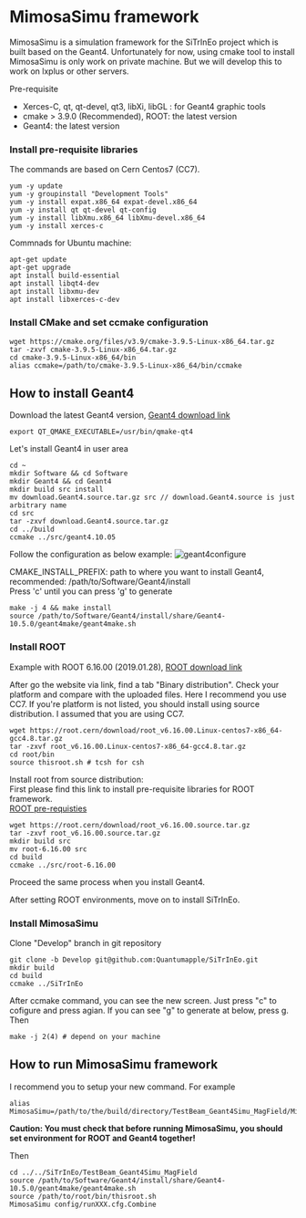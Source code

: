 MimosaSimu framework
====================
MimosaSimu is a simulation framework for the SiTrInEo project which is built based on the Geant4. 
Unfortunately for now, using cmake tool to install MimosaSimu is only work on private machine.
But we will develop this to work on lxplus or other servers.

Pre-requisite
- Xerces-C, qt, qt-devel, qt3, libXi, libGL : for Geant4 graphic tools
- cmake > 3.9.0 (Recommended), ROOT: the latest version
- Geant4: the latest version

### Install pre-requisite libraries
The commands are based on Cern Centos7 (CC7).

```
yum -y update
yum -y groupinstall "Development Tools"
yum -y install expat.x86_64 expat-devel.x86_64
yum -y install qt qt-devel qt-config
yum -y install libXmu.x86_64 libXmu-devel.x86_64
yum -y install xerces-c
```

Commnads for Ubuntu machine:

```
apt-get update
apt-get upgrade
apt install build-essential
apt install libqt4-dev
apt install libxmu-dev
apt install libxerces-c-dev
```

### Install CMake and set ccmake configuration
```
wget https://cmake.org/files/v3.9/cmake-3.9.5-Linux-x86_64.tar.gz
tar -zxvf cmake-3.9.5-Linux-x86_64.tar.gz
cd cmake-3.9.5-Linux-x86_64/bin
alias ccmake=/path/to/cmake-3.9.5-Linux-x86_64/bin/ccmake
```

## How to install Geant4 

Download the latest Geant4 version, [Geant4 download link](https://geant4.web.cern.ch/support/download)

```
export QT_QMAKE_EXECUTABLE=/usr/bin/qmake-qt4
```

Let's install Geant4 in user area
```
cd ~
mkdir Software && cd Software
mkdir Geant4 && cd Geant4
mkdir build src install
mv download.Geant4.source.tar.gz src // download.Geant4.source is just arbitrary name
cd src
tar -zxvf download.Geant4.source.tar.gz
cd ../build
ccmake ../src/geant4.10.05
```

Follow the configuration as below example:
![geant4configure](https://user-images.githubusercontent.com/35092541/53545505-07368b80-3b6d-11e9-9397-58262f1c127c.png)

CMAKE\_INSTALL\_PREFIX: path to where you want to install Geant4, recommended: /path/to/Software/Geant4/install  
Press 'c' until you can press 'g' to generate

```
make -j 4 && make install
source /path/to/Software/Geant4/install/share/Geant4-10.5.0/geant4make/geant4make.sh
```

### Install ROOT

Example with ROOT 6.16.00 (2019.01.28), [ROOT download link](https://root.cern.ch/content/release-61600)

After go the website via link, find a tab "Binary distribution".
Check your platform and compare with the uploaded files.
Here I recommend you use CC7. 
If you're platform is not listed, you should install using source distribution.
I assumed that you are using CC7.

```
wget https://root.cern/download/root_v6.16.00.Linux-centos7-x86_64-gcc4.8.tar.gz
tar -zxvf root_v6.16.00.Linux-centos7-x86_64-gcc4.8.tar.gz
cd root/bin
source thisroot.sh # tcsh for csh
```

Install root from source distribution:  
First please find this link to install pre-requisite libraries for ROOT framework.  
[ROOT pre-requisties](https://root.cern.ch/build-prerequisites)

```
wget https://root.cern/download/root_v6.16.00.source.tar.gz
tar -zxvf root_v6.16.00.source.tar.gz
mkdir build src
mv root-6.16.00 src
cd build
ccmake ../src/root-6.16.00
```

Proceed the same process when you install Geant4.

After setting ROOT environments, move on to install SiTrInEo.

### Install MimosaSimu

Clone "Develop" branch in git repository
```
git clone -b Develop git@github.com:Quantumapple/SiTrInEo.git
mkdir build
cd build
ccmake ../SiTrInEo
```
After ccmake command, you can see the new screen.
Just press "c" to cofigure and press agian.
If you can see "g" to generate at below, press g.
Then
```
make -j 2(4) # depend on your machine
```

## How to run MimosaSimu framework
I recommend you to setup your new command.
For example
```
alias MimosaSimu=/path/to/the/build/directory/TestBeam_Geant4Simu_MagField/MimosaSimu
```
**Caution: You must check that before running MimosaSimu, you should set environment for ROOT and Geant4 together!**  

Then
```
cd ../../SiTrInEo/TestBeam_Geant4Simu_MagField
source /path/to/Software/Geant4/install/share/Geant4-10.5.0/geant4make/geant4make.sh  
source /path/to/root/bin/thisroot.sh  
MimosaSimu config/runXXX.cfg.Combine
```





